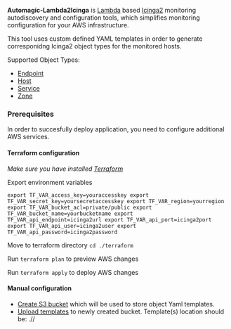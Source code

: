 
**Automagic-Lambda2Icinga** is [Lambda](https://aws.amazon.com/lambda/details/) based [Icinga2](https://www.icinga.com/products/icinga-2/) monitoring autodiscovery and configuration tools, which simplifies monitoring configuration for your AWS infrastructure. 

This tool uses custom defined YAML templates in order to generate corresponidng Icinga2 object types for the monitored hosts.

Supported Object Types:

* [Endpoint](https://www.icinga.com/docs/icinga2/latest/doc/09-object-types/#endpoint)
* [Host](https://www.icinga.com/docs/icinga2/latest/doc/09-object-types/#host)
* [Service](https://www.icinga.com/docs/icinga2/latest/doc/09-object-types/#service)
* [Zone](https://www.icinga.com/docs/icinga2/latest/doc/09-object-types/#zone)

### Prerequisites

In order to succesfully deploy application, you need to configure additional AWS services.

#### Terraform configuration

_Make sure you have installed [Terraform](https://www.terraform.io/)_

Export environment variables

`export TF_VAR_access_key=youraccesskey
export TF_VAR_secret_key=yoursecretaccesskey
export TF_VAR_region=yourregion
export TF_VAR_bucket_acl=private/public
export TF_VAR_bucket_name=yourbucketname
export TF_VAR_api_endpoint=icinga2url
export TF_VAR_api_port=icinga2port
export TF_VAR_api_user=icinga2user
export TF_VAR_api_password=icinga2password`

Move to terraform directory `cd ./terraform`

Run `terraform plan` to preview AWS changes

Run `terraform apply` to deploy AWS changes

#### Manual configuration

* [Create S3 bucket](http://docs.aws.amazon.com/AmazonS3/latest/user-guide/create-bucket.html) which will be used to store object Yaml templates.
* [Upload templates](http://docs.aws.amazon.com/AmazonS3/latest/user-guide/upload-objects.html) to newly created bucket. Template(s) location should be: ./<object>/<template>
* [Create Lambda function](http://docs.aws.amazon.com/lambda/latest/dg/with-cloudtrail-example.html) with following settings:
** Runtime: `Python 3.6`
** Handler: `index.handler`
** Timeout: `> 30sec`
** EC2 State-change trigger:
`{
  "detail-type": [
    "EC2 Instance State-change Notification"
  ],
  "detail": {
    "state": [
      "running",
      "terminated"
    ]
  },
  "source": [
    "aws.ec2"
  ]
}`
** Tag change trigger:
`{
  "detail-type": [
    "AWS API Call via CloudTrail"
  ],
  "detail": {
    "eventName": [
      "CreateTags",
      "DeleteTags"
    ],
    "eventSource": [
      "ec2.amazonaws.com"
    ]
  },
  "source": [
    "aws.ec2"
  ]
}`
** Execution role:
`{
    "Version": "2012-10-17",
    "Statement": [
        {
            "Sid": "",
            "Effect": "Allow",
            "Action": "logs:*",
            "Resource": "*"
        },
        {
            "Sid": "",
            "Effect": "Allow",
            "Action": "ec2:Describe*",
            "Resource": "*"
        },
        {
            "Sid": "",
            "Effect": "Allow",
            "Action": [
                "s3:ListObjects",
                "s3:ListBucket",
                "s3:GetObject"
            ],
            "Resource": [
                "arn:aws:s3:::{yourbucketname}/*",
                "arn:aws:s3:::{yourbucketname}"
            ]
        }
    ]
}`
** Environment variables:
TEMPLATES_BUCKET - Bucket name, configured earlied to store object templates (Required)
API_USER - Icinga2 API username (Required)
API_PASS - Icinga2 API password (Required)
API_ENDPOIN - Icinga2 endpoint url (Required)
API_PORT - Icinga2 port (Optional. Defaults to: 5665)

### Usage

### Features